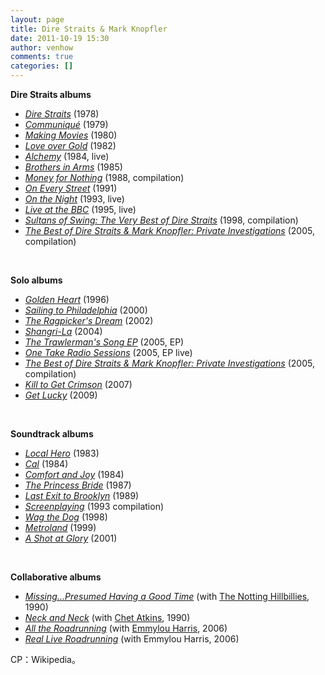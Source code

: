 ```yaml
---
layout: page
title: Dire Straits & Mark Knopfler
date: 2011-10-19 15:30
author: venhow
comments: true
categories: []
---
```

<p align="left"><strong>Dire Straits albums</strong></p>

<ul>
	<li><em><a title="Dire Straits (album)" href="http://en.wikipedia.org/wiki/Dire_Straits_(album)">Dire Straits</a></em> (1978)</li>
	<li><em><a title="Communiqué (Dire Straits album)" href="http://en.wikipedia.org/wiki/Communiqu%C3%A9_(Dire_Straits_album)">Communiqué</a></em> (1979)</li>
	<li><em><a title="Making Movies" href="http://en.wikipedia.org/wiki/Making_Movies">Making Movies</a></em> (1980)</li>
	<li><em><a title="Love over Gold" href="http://en.wikipedia.org/wiki/Love_over_Gold">Love over Gold</a></em> (1982)</li>
	<li><em><a title="Alchemy: Dire Straits Live" href="http://en.wikipedia.org/wiki/Alchemy:_Dire_Straits_Live">Alchemy</a></em> (1984, live)</li>
	<li><em><a title="Brothers in Arms (Dire Straits album)" href="http://en.wikipedia.org/wiki/Brothers_in_Arms_(Dire_Straits_album)">Brothers in Arms</a></em> (1985)</li>
	<li><em><a title="Money for Nothing (album)" href="http://en.wikipedia.org/wiki/Money_for_Nothing_(album)">Money for Nothing</a></em> (1988, compilation)</li>
	<li><em><a title="On Every Street" href="http://en.wikipedia.org/wiki/On_Every_Street">On Every Street</a></em> (1991)</li>
	<li><em><a title="On the Night" href="http://en.wikipedia.org/wiki/On_the_Night">On the Night</a></em> (1993, live)</li>
	<li><em><a title="Live at the BBC (Dire Straits album)" href="http://en.wikipedia.org/wiki/Live_at_the_BBC_(Dire_Straits_album)">Live at the BBC</a></em> (1995, live)</li>
	<li><em><a title="Sultans of Swing: The Very Best of Dire Straits" href="http://en.wikipedia.org/wiki/Sultans_of_Swing:_The_Very_Best_of_Dire_Straits">Sultans of Swing: The Very Best of Dire Straits</a></em> (1998, compilation)</li>
	<li><em><a title="The Best of Dire Straits &amp; Mark Knopfler: Private Investigations" href="http://en.wikipedia.org/wiki/The_Best_of_Dire_Straits_%26_Mark_Knopfler:_Private_Investigations">The Best of Dire Straits &amp; Mark Knopfler: Private Investigations</a></em> (2005, compilation)</li>
</ul>
<p align="left"><strong> </strong></p>
<p align="left"><strong>Solo albums</strong></p>

<ul>
	<li><em><a title="Golden Heart" href="http://en.wikipedia.org/wiki/Golden_Heart">Golden Heart</a></em> (1996)</li>
	<li><em><a title="Sailing to Philadelphia" href="http://en.wikipedia.org/wiki/Sailing_to_Philadelphia">Sailing to Philadelphia</a></em> (2000)</li>
	<li><em><a title="The Ragpicker's Dream" href="http://en.wikipedia.org/wiki/The_Ragpicker%27s_Dream">The Ragpicker's Dream</a></em> (2002)</li>
	<li><em><a title="Shangri-La (Mark Knopfler album)" href="http://en.wikipedia.org/wiki/Shangri-La_(Mark_Knopfler_album)">Shangri-La</a></em> (2004)</li>
	<li><em><a title="The Trawlerman's Song EP" href="http://en.wikipedia.org/wiki/The_Trawlerman%27s_Song_EP">The Trawlerman's Song EP</a></em> (2005, EP)</li>
	<li><em><a title="One Take Radio Sessions (Knopfler album)" href="http://en.wikipedia.org/wiki/One_Take_Radio_Sessions_(Knopfler_album)">One Take Radio Sessions</a></em> (2005, EP live)</li>
	<li><em><a title="The Best of Dire Straits &amp; Mark Knopfler: Private Investigations" href="http://en.wikipedia.org/wiki/The_Best_of_Dire_Straits_%26_Mark_Knopfler:_Private_Investigations">The Best of Dire Straits &amp; Mark Knopfler: Private Investigations</a></em> (2005, compilation)</li>
	<li><em><a title="Kill to Get Crimson" href="http://en.wikipedia.org/wiki/Kill_to_Get_Crimson">Kill to Get Crimson</a></em> (2007)</li>
	<li><em><a title="Get Lucky (Mark Knopfler album)" href="http://en.wikipedia.org/wiki/Get_Lucky_(Mark_Knopfler_album)">Get Lucky</a></em> (2009)</li>
</ul>
<p align="left"><strong> </strong></p>
<p align="left"><strong>Soundtrack albums</strong></p>

<ul>
	<li><em><a title="Local Hero (album)" href="http://en.wikipedia.org/wiki/Local_Hero_(album)">Local Hero</a></em> (1983)</li>
	<li><em><a title="Music from 'Cal'" href="http://en.wikipedia.org/wiki/Music_from_%27Cal%27">Cal</a></em> (1984)</li>
	<li><em><a title="Comfort and Joy (album)" href="http://en.wikipedia.org/wiki/Comfort_and_Joy_(album)">Comfort and Joy</a></em> (1984)</li>
	<li><em><a title="The Princess Bride (album)" href="http://en.wikipedia.org/wiki/The_Princess_Bride_(album)">The Princess Bride</a></em> (1987)</li>
	<li><em><a title="Last Exit to Brooklyn (album)" href="http://en.wikipedia.org/wiki/Last_Exit_to_Brooklyn_(album)">Last Exit to Brooklyn</a></em> (1989)</li>
	<li><em><a title="Screenplaying" href="http://en.wikipedia.org/wiki/Screenplaying">Screenplaying</a></em> (1993 compilation)</li>
	<li><em><a title="Wag the Dog" href="http://en.wikipedia.org/wiki/Wag_the_Dog">Wag the Dog</a></em> (1998)</li>
	<li><em><a title="Metroland (soundtrack)" href="http://en.wikipedia.org/wiki/Metroland_(soundtrack)">Metroland</a></em> (1999)</li>
	<li><em><a title="A Shot at Glory (album)" href="http://en.wikipedia.org/wiki/A_Shot_at_Glory_(album)">A Shot at Glory</a></em> (2001)</li>
</ul>
<p align="left"><strong> </strong></p>
<p align="left"><strong>Collaborative albums</strong></p>

<ul>
	<li><em><a title="Missing...Presumed Having a Good Time" href="http://en.wikipedia.org/wiki/Missing...Presumed_Having_a_Good_Time">Missing...Presumed Having a Good Time</a></em> (with <a title="The Notting Hillbillies" href="http://en.wikipedia.org/wiki/The_Notting_Hillbillies">The Notting Hillbillies</a>, 1990)</li>
	<li><em><a title="Neck and Neck" href="http://en.wikipedia.org/wiki/Neck_and_Neck">Neck and Neck</a></em> (with <a title="Chet Atkins" href="http://en.wikipedia.org/wiki/Chet_Atkins">Chet Atkins</a>, 1990)</li>
	<li><em><a title="All the Roadrunning" href="http://en.wikipedia.org/wiki/All_the_Roadrunning">All the Roadrunning</a></em> (with <a title="Emmylou Harris" href="http://en.wikipedia.org/wiki/Emmylou_Harris">Emmylou Harris</a>, 2006)</li>
	<li><em><a title="Real Live Roadrunning" href="http://en.wikipedia.org/wiki/Real_Live_Roadrunning">Real Live Roadrunning</a></em> (with Emmylou Harris, 2006)</li>
</ul>
CP：Wikipedia。
